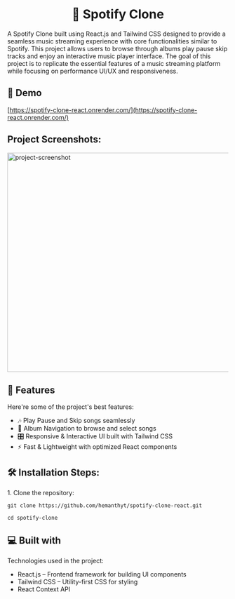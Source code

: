 <h1 align="center" id="title">🎵 Spotify Clone</h1>

<p id="description">A Spotify Clone built using React.js and Tailwind CSS designed to provide a seamless music streaming experience with core functionalities similar to Spotify. This project allows users to browse through albums play pause skip tracks and enjoy an interactive music player interface. The goal of this project is to replicate the essential features of a music streaming platform while focusing on performance UI/UX and responsiveness.</p>

<h2>🚀 Demo</h2>

[https://spotify-clone-react.onrender.com/](https://spotify-clone-react.onrender.com/)

<h2>Project Screenshots:</h2>

<img src="https://s3-alpha.figma.com/hub/file/3581673503/6edcf268-4aad-48ea-b149-9db20e818bbb-cover.png" alt="project-screenshot" width="1000" height="500/">

  
  
<h2>🧐 Features</h2>

Here're some of the project's best features:

*   🎶 Play Pause and Skip songs seamlessly
*   📂 Album Navigation to browse and select songs
*   🎛️ Responsive & Interactive UI built with Tailwind CSS
*   ⚡ Fast & Lightweight with optimized React components

<h2>🛠️ Installation Steps:</h2>

<p>1. Clone the repository:</p>

```
git clone https://github.com/hemanthyt/spotify-clone-react.git 
```

```
cd spotify-clone
```

  
  
<h2>💻 Built with</h2>

Technologies used in the project:

*   React.js – Frontend framework for building UI components
*   Tailwind CSS – Utility-first CSS for styling
*   React Context API
